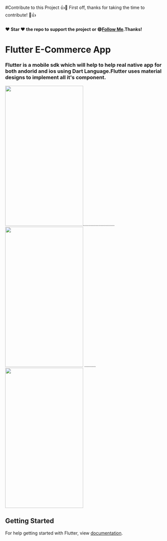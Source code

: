 #Contribute to this Project
:+1::tada: First off, thanks for taking the time to contribute! :tada::+1:
#####
#### :heart: Star :heart: the repo to support the project or :smile:[Follow Me](https://github.com/pedromassango).Thanks!

# Flutter E-Commerce App

### Flutter is a mobile sdk which will help to help real native app for both andorid and ios using Dart Language.Flutter uses material designs to implement all it's component.

<img src="https://github.com/octivia/E-commerce/blob/master/Upload_Image/Screenshot_20190113-153759.png" alt="" 
width="250" height="450" >.........................<img src="https://github.com/octivia/E-commerce/blob/master/Upload_Image/Screenshot_20190113-153803.png" alt="" width="250" height="450" >
......... <img src="https://github.com/octivia/E-commerce/blob/master/Upload_Image/Screenshot_20190113-153813.png"
alt="" width="250" height="450" >


## Getting Started

For help getting started with Flutter, view 
[documentation](https://flutter.io/).
